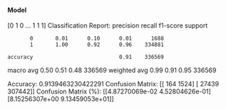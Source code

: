 #### Model
[0 1 0 ... 1 1 1]
Classification Report:
              precision    recall  f1-score   support

           0       0.01      0.10      0.01      1688
           1       1.00      0.92      0.96    334881

    accuracy                           0.91    336569
   macro avg       0.50      0.51      0.48    336569
weighted avg       0.99      0.91      0.95    336569

Accuracy: 0.9139463230422291
Confusion Matrix:
[[   164   1524]
 [ 27439 307442]]
Confusion Matrix (%):
[[4.87270069e-02 4.52804626e-01]
 [8.15256307e+00 9.13459053e+01]]
